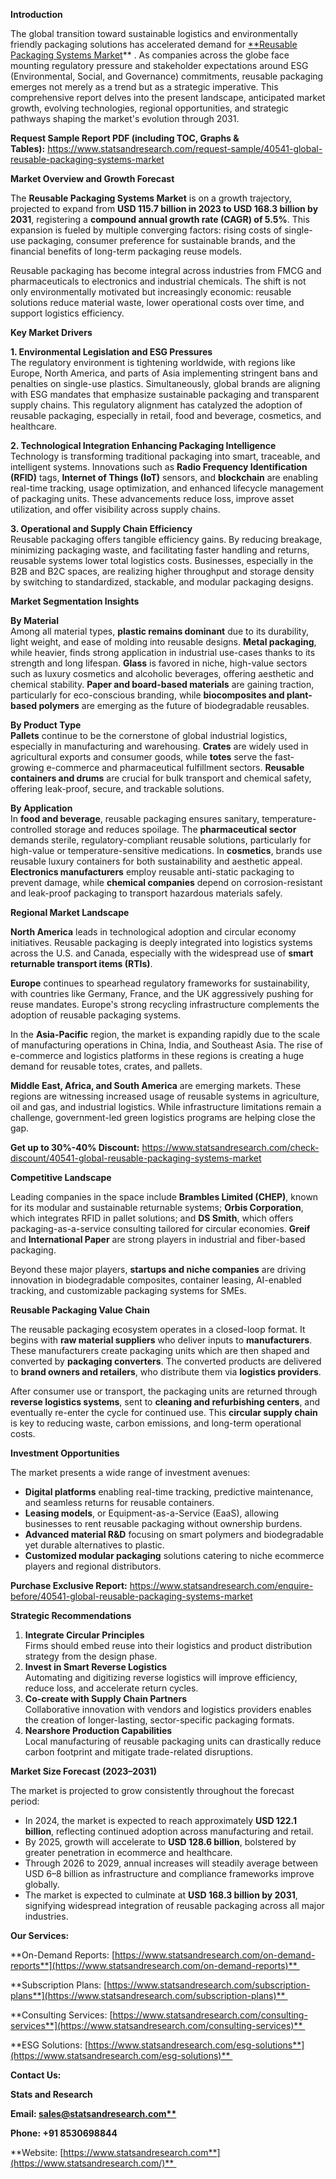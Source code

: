 ﻿**Introduction**

The global transition toward sustainable logistics and environmentally friendly packaging solutions has accelerated demand for [**Reusable Packaging Systems Market](https://www.statsandresearch.com/report/40541-global-reusable-packaging-systems-market)** . As companies across the globe face mounting regulatory pressure and stakeholder expectations around ESG (Environmental, Social, and Governance) commitments, reusable packaging emerges not merely as a trend but as a strategic imperative. This comprehensive report delves into the present landscape, anticipated market growth, evolving technologies, regional opportunities, and strategic pathways shaping the market's evolution through 2031.

**Request Sample Report PDF (including TOC, Graphs & Tables):** <https://www.statsandresearch.com/request-sample/40541-global-reusable-packaging-systems-market> 

**Market Overview and Growth Forecast**

The **Reusable Packaging Systems Market** is on a growth trajectory, projected to expand from **USD 115.7 billion in 2023 to USD 168.3 billion by 2031**, registering a **compound annual growth rate (CAGR) of 5.5%**. This expansion is fueled by multiple converging factors: rising costs of single-use packaging, consumer preference for sustainable brands, and the financial benefits of long-term packaging reuse models.

Reusable packaging has become integral across industries from FMCG and pharmaceuticals to electronics and industrial chemicals. The shift is not only environmentally motivated but increasingly economic: reusable solutions reduce material waste, lower operational costs over time, and support logistics efficiency.

**Key Market Drivers**

**1. Environmental Legislation and ESG Pressures**\
The regulatory environment is tightening worldwide, with regions like Europe, North America, and parts of Asia implementing stringent bans and penalties on single-use plastics. Simultaneously, global brands are aligning with ESG mandates that emphasize sustainable packaging and transparent supply chains. This regulatory alignment has catalyzed the adoption of reusable packaging, especially in retail, food and beverage, cosmetics, and healthcare.

**2. Technological Integration Enhancing Packaging Intelligence**\
Technology is transforming traditional packaging into smart, traceable, and intelligent systems. Innovations such as **Radio Frequency Identification (RFID)** tags, **Internet of Things (IoT)** sensors, and **blockchain** are enabling real-time tracking, usage optimization, and enhanced lifecycle management of packaging units. These advancements reduce loss, improve asset utilization, and offer visibility across supply chains.

**3. Operational and Supply Chain Efficiency**\
Reusable packaging offers tangible efficiency gains. By reducing breakage, minimizing packaging waste, and facilitating faster handling and returns, reusable systems lower total logistics costs. Businesses, especially in the B2B and B2C spaces, are realizing higher throughput and storage density by switching to standardized, stackable, and modular packaging designs.

**Market Segmentation Insights**

**By Material**\
Among all material types, **plastic remains dominant** due to its durability, light weight, and ease of molding into reusable designs. **Metal packaging**, while heavier, finds strong application in industrial use-cases thanks to its strength and long lifespan. **Glass** is favored in niche, high-value sectors such as luxury cosmetics and alcoholic beverages, offering aesthetic and chemical stability. **Paper and board-based materials** are gaining traction, particularly for eco-conscious branding, while **biocomposites and plant-based polymers** are emerging as the future of biodegradable reusables.

**By Product Type**\
**Pallets** continue to be the cornerstone of global industrial logistics, especially in manufacturing and warehousing. **Crates** are widely used in agricultural exports and consumer goods, while **totes** serve the fast-growing e-commerce and pharmaceutical fulfillment sectors. **Reusable containers and drums** are crucial for bulk transport and chemical safety, offering leak-proof, secure, and trackable solutions.

**By Application**\
In **food and beverage**, reusable packaging ensures sanitary, temperature-controlled storage and reduces spoilage. The **pharmaceutical sector** demands sterile, regulatory-compliant reusable solutions, particularly for high-value or temperature-sensitive medications. In **cosmetics**, brands use reusable luxury containers for both sustainability and aesthetic appeal. **Electronics manufacturers** employ reusable anti-static packaging to prevent damage, while **chemical companies** depend on corrosion-resistant and leak-proof packaging to transport hazardous materials safely.

**Regional Market Landscape**

**North America** leads in technological adoption and circular economy initiatives. Reusable packaging is deeply integrated into logistics systems across the U.S. and Canada, especially with the widespread use of **smart returnable transport items (RTIs)**.

**Europe** continues to spearhead regulatory frameworks for sustainability, with countries like Germany, France, and the UK aggressively pushing for reuse mandates. Europe's strong recycling infrastructure complements the adoption of reusable packaging systems.

In the **Asia-Pacific** region, the market is expanding rapidly due to the scale of manufacturing operations in China, India, and Southeast Asia. The rise of e-commerce and logistics platforms in these regions is creating a huge demand for reusable totes, crates, and pallets.

**Middle East, Africa, and South America** are emerging markets. These regions are witnessing increased usage of reusable systems in agriculture, oil and gas, and industrial logistics. While infrastructure limitations remain a challenge, government-led green logistics programs are helping close the gap.

**Get up to 30%-40% Discount:** <https://www.statsandresearch.com/check-discount/40541-global-reusable-packaging-systems-market> 

**Competitive Landscape**

Leading companies in the space include **Brambles Limited (CHEP)**, known for its modular and sustainable returnable systems; **Orbis Corporation**, which integrates RFID in pallet solutions; and **DS Smith**, which offers packaging-as-a-service consulting tailored for circular economies. **Greif** and **International Paper** are strong players in industrial and fiber-based packaging.

Beyond these major players, **startups and niche companies** are driving innovation in biodegradable composites, container leasing, AI-enabled tracking, and customizable packaging systems for SMEs.

**Reusable Packaging Value Chain**

The reusable packaging ecosystem operates in a closed-loop format. It begins with **raw material suppliers** who deliver inputs to **manufacturers**. These manufacturers create packaging units which are then shaped and converted by **packaging converters**. The converted products are delivered to **brand owners and retailers**, who distribute them via **logistics providers**.

After consumer use or transport, the packaging units are returned through **reverse logistics systems**, sent to **cleaning and refurbishing centers**, and eventually re-enter the cycle for continued use. This **circular supply chain** is key to reducing waste, carbon emissions, and long-term operational costs.

**Investment Opportunities**

The market presents a wide range of investment avenues:

- **Digital platforms** enabling real-time tracking, predictive maintenance, and seamless returns for reusable containers.
- **Leasing models**, or Equipment-as-a-Service (EaaS), allowing businesses to rent reusable packaging without ownership burdens.
- **Advanced material R&D** focusing on smart polymers and biodegradable yet durable alternatives to plastic.
- **Customized modular packaging** solutions catering to niche ecommerce players and regional distributors.

**Purchase Exclusive Report:** <https://www.statsandresearch.com/enquire-before/40541-global-reusable-packaging-systems-market> 

**Strategic Recommendations**

1. **Integrate Circular Principles**\
   Firms should embed reuse into their logistics and product distribution strategy from the design phase.
1. **Invest in Smart Reverse Logistics**\
   Automating and digitizing reverse logistics will improve efficiency, reduce loss, and accelerate return cycles.
1. **Co-create with Supply Chain Partners**\
   Collaborative innovation with vendors and logistics providers enables the creation of longer-lasting, sector-specific packaging formats.
1. **Nearshore Production Capabilities**\
   Local manufacturing of reusable packaging units can drastically reduce carbon footprint and mitigate trade-related disruptions.

**Market Size Forecast (2023–2031)**

The market is projected to grow consistently throughout the forecast period:

- In 2024, the market is expected to reach approximately **USD 122.1 billion**, reflecting continued adoption across manufacturing and retail.
- By 2025, growth will accelerate to **USD 128.6 billion**, bolstered by greater penetration in ecommerce and healthcare.
- Through 2026 to 2029, annual increases will steadily average between USD 6–8 billion as infrastructure and compliance frameworks improve globally.
- The market is expected to culminate at **USD 168.3 billion by 2031**, signifying widespread integration of reusable packaging across all major industries.

**Our Services:** 

**On-Demand Reports: [https://www.statsandresearch.com/on-demand-reports**](https://www.statsandresearch.com/on-demand-reports)** 

**Subscription Plans: [https://www.statsandresearch.com/subscription-plans**](https://www.statsandresearch.com/subscription-plans)** 

**Consulting Services: [https://www.statsandresearch.com/consulting-services**](https://www.statsandresearch.com/consulting-services)** 

**ESG Solutions: [https://www.statsandresearch.com/esg-solutions**](https://www.statsandresearch.com/esg-solutions)** 

**Contact Us:** 

**Stats and Research** 

**Email: [sales@statsandresearch.com**](mailto:sales@statsandresearch.com)** 

**Phone: +91 8530698844** 

**Website: [https://www.statsandresearch.com**](https://www.statsandresearch.com/)** 

